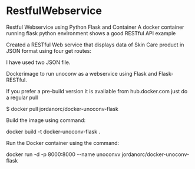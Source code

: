 # RestfulWebservice
Restful Webservice using Python Flask and Container
A docker container running flask python environment shows a good RESTful API example

Created a RESTful Web service that displays data of Skin Care product  in JSON format using four get routes:

I have used two JSON file. 


Dockerimage to run unoconv as a webservice using Flask and Flask-RESTful.

If you prefer a pre-build version it is available from hub.docker.com just do a regular pull

$ docker pull jordanorc/docker-unoconv-flask

Build the image using command: 

docker build -t docker-unoconv-flask .

Run the Docker container using the command: 

docker run -d -p 8000:8000 --name unoconvv jordanorc/docker-unoconv-flask

